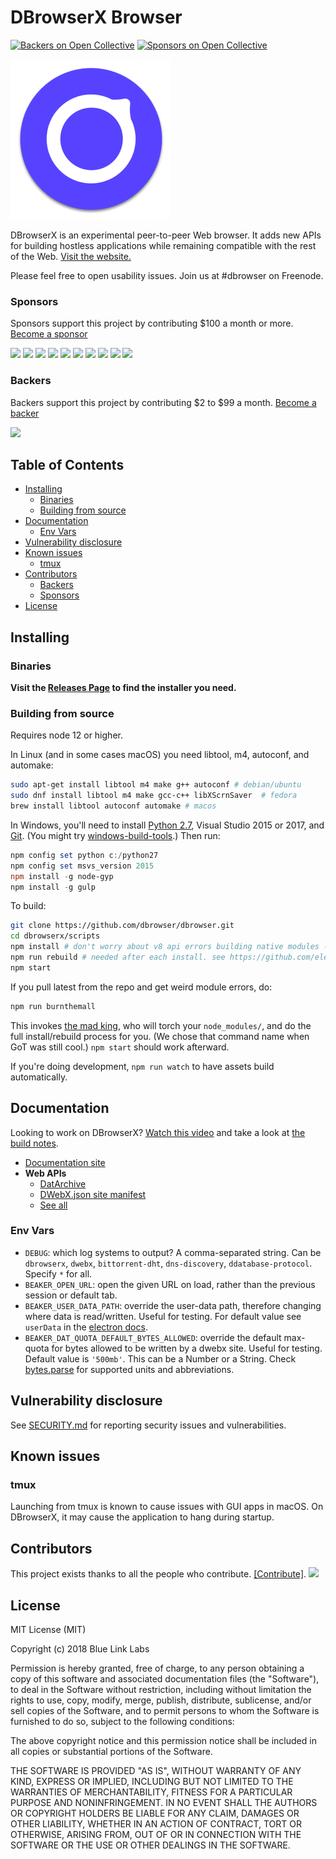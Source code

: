 DBrowserX Browser
======
[![Backers on Open Collective](https://opencollective.com/dbrowserx/backers/badge.svg)](#backers) [![Sponsors on Open Collective](https://opencollective.com/dbrowserx/sponsors/badge.svg)](#sponsors)

![logo.png](build/icons/256x256.png)

DBrowserX is an experimental peer-to-peer Web browser. It adds new APIs for building hostless applications while remaining compatible with the rest of the Web. [Visit the website.](https://dbrowser.com/)

Please feel free to open usability issues. Join us at #dbrowser on Freenode.

### Sponsors

Sponsors support this project by contributing $100 a month or more. [Become a sponsor](https://opencollective.com/dbrowserx#sponsor)

<a href="https://opencollective.com/dbrowserx/sponsor/0/website" target="_blank"><img src="https://opencollective.com/dbrowserx/sponsor/0/avatar.svg"></a>
<a href="https://opencollective.com/dbrowserx/sponsor/1/website" target="_blank"><img src="https://opencollective.com/dbrowserx/sponsor/1/avatar.svg"></a>
<a href="https://opencollective.com/dbrowserx/sponsor/2/website" target="_blank"><img src="https://opencollective.com/dbrowserx/sponsor/2/avatar.svg"></a>
<a href="https://opencollective.com/dbrowserx/sponsor/3/website" target="_blank"><img src="https://opencollective.com/dbrowserx/sponsor/3/avatar.svg"></a>
<a href="https://opencollective.com/dbrowserx/sponsor/4/website" target="_blank"><img src="https://opencollective.com/dbrowserx/sponsor/4/avatar.svg"></a>
<a href="https://opencollective.com/dbrowserx/sponsor/5/website" target="_blank"><img src="https://opencollective.com/dbrowserx/sponsor/5/avatar.svg"></a>
<a href="https://opencollective.com/dbrowserx/sponsor/6/website" target="_blank"><img src="https://opencollective.com/dbrowserx/sponsor/6/avatar.svg"></a>
<a href="https://opencollective.com/dbrowserx/sponsor/7/website" target="_blank"><img src="https://opencollective.com/dbrowserx/sponsor/7/avatar.svg"></a>
<a href="https://opencollective.com/dbrowserx/sponsor/8/website" target="_blank"><img src="https://opencollective.com/dbrowserx/sponsor/8/avatar.svg"></a>
<a href="https://opencollective.com/dbrowserx/sponsor/9/website" target="_blank"><img src="https://opencollective.com/dbrowserx/sponsor/9/avatar.svg"></a>

### Backers

Backers support this project by contributing $2 to $99 a month. [Become a backer](https://opencollective.com/dbrowserx#backer)

<a href="https://opencollective.com/dbrowserx#backers" target="_blank"><img src="https://opencollective.com/dbrowserx/backers.svg?width=890"></a>

## Table of Contents

<!-- START doctoc generated TOC please keep comment here to allow auto update -->
<!-- DON'T EDIT THIS SECTION, INSTEAD RE-RUN doctoc TO UPDATE -->


- [Installing](#installing)
  - [Binaries](#binaries)
  - [Building from source](#building-from-source)
- [Documentation](#documentation)
  - [Env Vars](#env-vars)
- [Vulnerability disclosure](#vulnerability-disclosure)
- [Known issues](#known-issues)
  - [tmux](#tmux)
- [Contributors](#contributors)
  - [Backers](#backers)
  - [Sponsors](#sponsors)
- [License](#license)

<!-- END doctoc generated TOC please keep comment here to allow auto update -->

## Installing

### Binaries

**Visit the [Releases Page](https://github.com/dbrowser/dbrowser/releases) to find the installer you need.**

### Building from source

Requires node 12 or higher.

In Linux (and in some cases macOS) you need libtool, m4, autoconf, and automake:

```bash
sudo apt-get install libtool m4 make g++ autoconf # debian/ubuntu
sudo dnf install libtool m4 make gcc-c++ libXScrnSaver  # fedora
brew install libtool autoconf automake # macos
```

In Windows, you'll need to install [Python 2.7](https://www.python.org/downloads/release/python-2711/), Visual Studio 2015 or 2017, and [Git](https://git-scm.com/download/win). (You might try [windows-build-tools](https://www.npmjs.com/package/windows-build-tools).) Then run:

```powershell
npm config set python c:/python27
npm config set msvs_version 2015
npm install -g node-gyp
npm install -g gulp
```

To build:

```bash
git clone https://github.com/dbrowser/dbrowser.git
cd dbrowserx/scripts
npm install # don't worry about v8 api errors building native modules - rebuild will fix
npm run rebuild # needed after each install. see https://github.com/electron/electron/issues/5851
npm start
```

If you pull latest from the repo and get weird module errors, do:

```bash
npm run burnthemall
```

This invokes [the mad king](http://nerdist.com/wp-content/uploads/2016/05/the-mad-king-game-of-thrones.jpg), who will torch your `node_modules/`, and do the full install/rebuild process for you.
(We chose that command name when GoT was still cool.)
`npm start` should work afterward.

If you're doing development, `npm run watch` to have assets build automatically.

## Documentation

Looking to work on DBrowserX? [Watch this video](https://www.youtube.com/watch?v=YuE9OO-ZDYo) and take a look at [the build notes](./build-notes.md).

- [Documentation site](https://dbrowser.com/docs/)
- **Web APIs**
  - [DatArchive](https://dbrowser.com/docs/apis/dwebx.html)
  - [DWebX.json site manifest](https://dbrowser.com/docs/apis/manifest.html)
  - [See all](https://dbrowser.com/docs/apis/)

### Env Vars

- `DEBUG`: which log systems to output? A comma-separated string. Can be `dbrowserx`, `dwebx`, `bittorrent-dht`, `dns-discovery`, `ddatabase-protocol`. Specify `*` for all.
- `BEAKER_OPEN_URL`: open the given URL on load, rather than the previous session or default tab.
- `BEAKER_USER_DATA_PATH`: override the user-data path, therefore changing where data is read/written. Useful for testing. For default value see `userData` in the [electron docs](https://electron.atom.io/docs/api/app/#appgetpathname).
- `BEAKER_DAT_QUOTA_DEFAULT_BYTES_ALLOWED`: override the default max-quota for bytes allowed to be written by a dwebx site. Useful for testing. Default value is `'500mb'`. This can be a Number or a String. Check [bytes.parse](https://github.com/visionmedia/bytes.js/tree/a4b9af2bf289175f12b3538eb172f2489844b1ec#bytesparsestringnumber-value-numbernull) for supported units and abbreviations.

## Vulnerability disclosure

See [SECURITY.md](./SECURITY.md) for reporting security issues and vulnerabilities.

## Known issues

### tmux

Launching from tmux is known to cause issues with GUI apps in macOS. On DBrowserX, it may cause the application to hang during startup.

## Contributors

This project exists thanks to all the people who contribute. [[Contribute]](CONTRIBUTING.md).
[![](https://opencollective.com/dbrowserx/contributors.svg?width=890)](https://github.com/dbrowser/dbrowser/graphs/contributors)

## License

MIT License (MIT)

Copyright (c) 2018 Blue Link Labs

Permission is hereby granted, free of charge, to any person obtaining a copy of this software and associated documentation files (the "Software"), to deal in the Software without restriction, including without limitation the rights to use, copy, modify, merge, publish, distribute, sublicense, and/or sell copies of the Software, and to permit persons to whom the Software is furnished to do so, subject to the following conditions:

The above copyright notice and this permission notice shall be included in all copies or substantial portions of the Software.

THE SOFTWARE IS PROVIDED "AS IS", WITHOUT WARRANTY OF ANY KIND, EXPRESS OR IMPLIED, INCLUDING BUT NOT LIMITED TO THE WARRANTIES OF MERCHANTABILITY, FITNESS FOR A PARTICULAR PURPOSE AND NONINFRINGEMENT. IN NO EVENT SHALL THE AUTHORS OR COPYRIGHT HOLDERS BE LIABLE FOR ANY CLAIM, DAMAGES OR OTHER LIABILITY, WHETHER IN AN ACTION OF CONTRACT, TORT OR OTHERWISE, ARISING FROM, OUT OF OR IN CONNECTION WITH THE SOFTWARE OR THE USE OR OTHER DEALINGS IN THE SOFTWARE.

